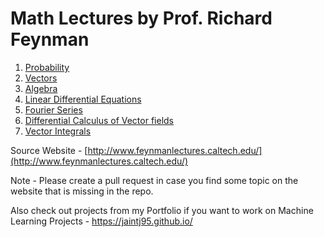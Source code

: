 # Math Lectures by Prof. Richard Feynman
  
1) [Probability](http://www.feynmanlectures.caltech.edu/I_06.html)
2) [Vectors](http://www.feynmanlectures.caltech.edu/I_11.html) 
3) [Algebra](http://www.feynmanlectures.caltech.edu/I_22.html)
4) [Linear Differential Equations](http://www.feynmanlectures.caltech.edu/I_25.html#Ch25-S1)
5) [Fourier Series](http://www.feynmanlectures.caltech.edu/I_50.html#Ch50-S2)
6) [Differential Calculus of Vector fields](http://www.feynmanlectures.caltech.edu/II_02.html)
7) [Vector Integrals](http://www.feynmanlectures.caltech.edu/II_03.html#Ch3-S1)  

Source Website - [http://www.feynmanlectures.caltech.edu/](http://www.feynmanlectures.caltech.edu/)  

Note - Please create a pull request in case you find some topic on the website that is missing in the repo.  

Also check out projects from my Portfolio if you want to work on Machine Learning Projects - https://jaintj95.github.io/